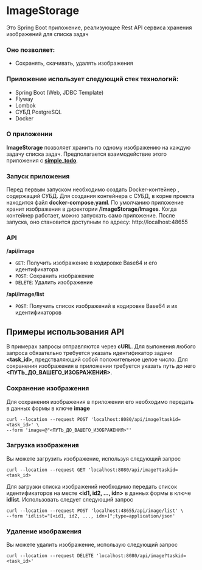 # ImageStorage
Это Spring Boot приложение, реализующее Rest API сервиса хранения изображений для списка задач
### Оно позволяет:
- Сохранять, скачивать, удалять изображения

### Приложение использует следующий стек технологий:
- Spring Boot (Web, JDBC Template)
- Flyway
- Lombok
- СУБД PostgreSQL
- Docker

### О приложении
**ImageStorage** позволяет хранить по одному изображению на каждую задачу списка задач. Предполагается взаимодействие этого приложения с **[simple_todo](https://github.com/Eldar1163/simple_todo)**.
### Запуск приложения
Перед первым запуском необходимо создать Docker-контейнер , содержащий СУБД. Для создания контейнера с СУБД, в корне проекта находится файл **docker-compose.yaml**. По умолчанию приложение хранит изображения в директории **/ImageStorage/Images**. Когда контейнер работает, можно запускать само приложение. После запуска, оно становится доступным по адресу: http://localhost:48655
### API
**/api/image**

- `GET`: Получить изображение в кодировке Base64 и его идентификатора
- `POST`: Сохранить изображение
- `DELETE`: Удалить изображение

**/api/image/list**
- `POST`: Получить список изображений в кодировке Base64 и их идентификаторов

## Примеры использования API
В примерах запросы отправляются через **cURL**.
Для выпонения любого запроса обязательно требуется указать идентификатор задачи **<task_id>**, предстваляющий собой положительное целое число. Для сохранения изображения в приложении требуется указать путь до него **<ПУТЬ_ДО_ВАШЕГО_ИЗОБРАЖЕНИЯ>**.
### Сохранение изображения
Для сохранения изображения в приложении его необходимо передать в данных формы в ключе **image**
```
curl --location --request POST 'localhost:8080/api/image?taskid=<task_id>' \
--form 'image=@"<ПУТЬ_ДО_ВАШЕГО_ИЗОБРАЖЕНИЯ>"'
```
### Загрузка изображения
Вы можете загрузить изображение, используя следующий запрос
```
curl --location --request GET 'localhost:8080/api/image?taskid=<task_id>
```

Для загрузки списка изображений необходимо передать список идентификаторов на месте **<id1, id2, ..., idn>** в данных формы в ключе **idlist**.
Использовать следует следующий запрос
```
curl --location --request POST 'localhost:48655/api/image/list' \
--form 'idlist="[<id1, id2, ..., idn>]";type=application/json'
```

### Удаление изображения
Вы можете удалить изображение, использую следующий запрос
```
curl --location --request DELETE 'localhost:8080/api/image?taskid=<task_id>'
```
